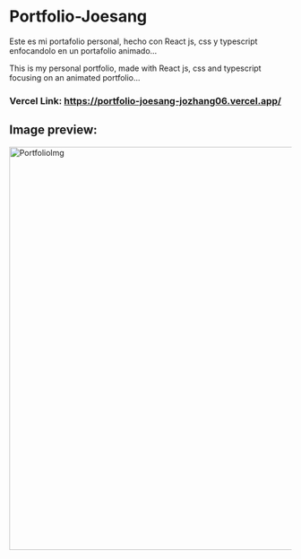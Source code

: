 # Portfolio-Joesang 

Este es mi portafolio personal, hecho con React js, css y typescript enfocandolo en un portafolio animado...

This is my personal portfolio, made with React js, css and typescript focusing on an animated portfolio...

### Vercel Link: https://portfolio-joesang-jozhang06.vercel.app/

## Image preview:
<img width="720" alt="PortfolioImg" src="https://github.com/JoZhang06/Portfolio-Joesang/assets/123129983/0ee52abc-2666-47d1-8ac1-ad02a3fe2a38">
